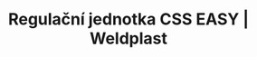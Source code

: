 ---
Filename: "regulacni-jednotka-css-easy"
Link: "file:/Users/vinayakpatel/Downloads/www.weldplast.cz/regulacni-jednotka-css-easy"
product_name: "Regulační jednotka CSS EASYs kabelem 2m a eurozástrčkou"
product_id: "Obj. číslo:125.944"
title: "Regulační jednotka CSS EASY | Weldplast"
product_desc: "Teplotní regulátor Leister CSS EASY umožňuje velmi přesnou regulaci teploty vzduchu v ohřívačích Leister LHS SYSTEM.K okamžitému použití s přednastavenými parametryMožná konfigurace s PCPřesnost více než 0,2 % jednotky stupnice při 25 °CMožnost přepínání mezi °C a °F přes klávesniciPoužívá teplotní čidlo typu K se zásuvkouDvě nezávisle konfigurovatelné výstrahy s výstupy na dva pohyblivé reléové kontaktyPropojení s ohřívačem nebo PLC zajišťuje zásuvka pro RJ45 ovládací kabelMožnost integrace do ovládacího panelu s otvorem 67 x 67 mm"
product_specs: "Značka konformity, Třída ochrany II, NapětíV~100 - 240, Rozměry (D x Š x V)mm175 x 72 x 72, Hmotnostkg0,45"
product_downloads: "CSS, KSR - produktový list stáhnout , CSS, KSR - manuál SK stáhnout , CSS, KSR - manuál CZ stáhnout , TECHNOLOGIE HORKÉHO VZDUCHU - katalog stáhnout"
href: "https://www.weldplast.cz/files/css-csseasy-ksr-produktovy-list-leister.pdf, https://www.weldplast.cz/files/css-csseasy-ksr-produktovy-list-leister.pdf, https://www.weldplast.cz/files/css-ksr-manual-sk.pdf, https://www.weldplast.cz/files/css-ksr-manual-sk.pdf, https://www.weldplast.cz/files/css-ksr-manual-cz.pdf, https://www.weldplast.cz/files/css-ksr-manual-cz.pdf, https://www.weldplast.cz/files/katalog-ph-web.pdf, https://www.weldplast.cz/files/katalog-ph-web.pdf"
p_desc_2: "Teplotní regulátor Leister CSS EASY umožňuje velmi přesnou regulaci teploty vzduchu v ohřívačích Leister LHS SYSTEM.K okamžitému použití s přednastavenými parametryMožná konfigurace s PCPřesnost více než 0,2 % jednotky stupnice při 25 °CMožnost přepínání mezi °C a °F přes klávesniciPoužívá teplotní čidlo typu K se zásuvkouDvě nezávisle konfigurovatelné výstrahy s výstupy na dva pohyblivé reléové kontaktyPropojení s ohřívačem nebo PLC zajišťuje zásuvka pro RJ45 ovládací kabelMožnost integrace do ovládacího panelu s otvorem 67 x 67 mm"
accessories: "Regulační jednotka CSSbez kabelu, šroubové konektoryRegulační jednotka KSR DIGITAL100-240 V, pro DSE/HT (900°C)"
similar_products: ""
---